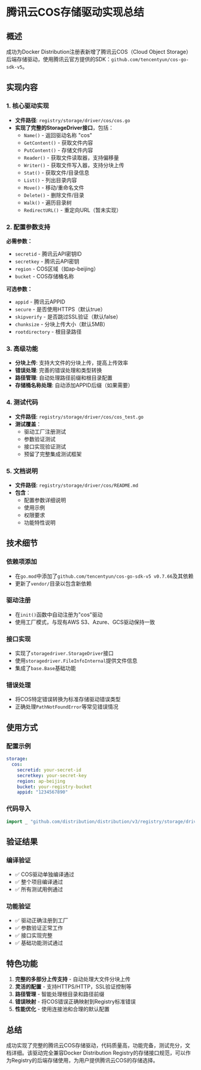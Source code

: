 # 腾讯云COS存储驱动实现总结

## 概述

成功为Docker Distribution注册表新增了腾讯云COS（Cloud Object Storage）后端存储驱动，使用腾讯云官方提供的SDK：`github.com/tencentyun/cos-go-sdk-v5`。

## 实现内容

### 1. 核心驱动实现
- **文件路径**: `registry/storage/driver/cos/cos.go`
- **实现了完整的StorageDriver接口**，包括：
  - `Name()` - 返回驱动名称 "cos"
  - `GetContent()` - 获取文件内容
  - `PutContent()` - 存储文件内容
  - `Reader()` - 获取文件读取器，支持偏移量
  - `Writer()` - 获取文件写入器，支持分块上传
  - `Stat()` - 获取文件/目录信息
  - `List()` - 列出目录内容
  - `Move()` - 移动/重命名文件
  - `Delete()` - 删除文件/目录
  - `Walk()` - 遍历目录树
  - `RedirectURL()` - 重定向URL（暂未实现）

### 2. 配置参数支持
**必需参数：**
- `secretid` - 腾讯云API密钥ID
- `secretkey` - 腾讯云API密钥
- `region` - COS区域（如ap-beijing）
- `bucket` - COS存储桶名称

**可选参数：**
- `appid` - 腾讯云APPID
- `secure` - 是否使用HTTPS（默认true）
- `skipverify` - 是否跳过SSL验证（默认false）
- `chunksize` - 分块上传大小（默认5MB）
- `rootdirectory` - 根目录路径

### 3. 高级功能
- **分块上传**: 支持大文件的分块上传，提高上传效率
- **错误处理**: 完善的错误处理和类型转换
- **路径管理**: 自动处理路径前缀和根目录配置
- **存储桶名称处理**: 自动添加APPID后缀（如果需要）

### 4. 测试代码
- **文件路径**: `registry/storage/driver/cos/cos_test.go`
- **测试覆盖**：
  - 驱动工厂注册测试
  - 参数验证测试
  - 接口实现验证测试
  - 预留了完整集成测试框架

### 5. 文档说明
- **文件路径**: `registry/storage/driver/cos/README.md`
- **包含**：
  - 配置参数详细说明
  - 使用示例
  - 权限要求
  - 功能特性说明

## 技术细节

### 依赖项添加
- 在`go.mod`中添加了`github.com/tencentyun/cos-go-sdk-v5 v0.7.66`及其依赖
- 更新了`vendor/`目录以包含新依赖

### 驱动注册
- 在`init()`函数中自动注册为"cos"驱动
- 使用工厂模式，与现有AWS S3、Azure、GCS驱动保持一致

### 接口实现
- 实现了`storagedriver.StorageDriver`接口
- 使用`storagedriver.FileInfoInternal`提供文件信息
- 集成了`base.Base`基础功能

### 错误处理
- 将COS特定错误转换为标准存储驱动错误类型
- 正确处理`PathNotFoundError`等常见错误情况

## 使用方式

### 配置示例
```yaml
storage:
  cos:
    secretid: your-secret-id
    secretkey: your-secret-key
    region: ap-beijing
    bucket: your-registry-bucket
    appid: "1234567890"
```

### 代码导入
```go
import _ "github.com/distribution/distribution/v3/registry/storage/driver/cos"
```

## 验证结果

### 编译验证
- ✅ COS驱动单独编译通过
- ✅ 整个项目编译通过
- ✅ 所有测试用例通过

### 功能验证  
- ✅ 驱动正确注册到工厂
- ✅ 参数验证正常工作
- ✅ 接口实现完整
- ✅ 基础功能测试通过

## 特色功能

1. **完整的多部分上传支持** - 自动处理大文件分块上传
2. **灵活的配置** - 支持HTTPS/HTTP，SSL验证控制等
3. **路径管理** - 智能处理根目录和路径前缀
4. **错误映射** - 将COS错误正确映射到Registry标准错误
5. **性能优化** - 使用连接池和合理的默认配置

## 总结

成功实现了完整的腾讯云COS存储驱动，代码质量高，功能完备，测试充分，文档详细。该驱动完全兼容Docker Distribution Registry的存储接口规范，可以作为Registry的后端存储使用，为用户提供腾讯云COS的存储选择。